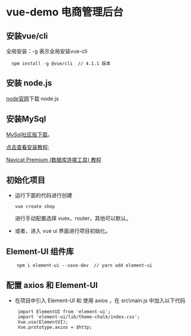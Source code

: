 #  vue-demo  电商管理后台 

## 安装vue/cli
  全局安装：-g 表示全局安装vue-cli
  ```
    npm install -g @vue/cli  // 4.1.1 版本
  ```
## 安装 node.js
  [node官网](https://nodejs.org/en/)下载 node.js 

## 安装MySql
  [MySql社区版下载](https://dev.mysql.com/downloads/file/?id=490395)。

  [点击查看安装教程](https://blog.csdn.net/qq_33236248/article/details/80046448);

  [Navicat Premium (数据库连接工具) 教程](https://www.jianshu.com/p/5f693b4c9468)

## 初始化项目 
  + 运行下面的代码进行创建
    ```
    vue create shop
    ```
    进行手动配置选择 vuex，router，其他可以默认。
    
  + 或者，进入 vue ui 界面进行项目初始化。

## Element-UI 组件库
```
    npm i element-ui --save-dev  // yarn add element-ui
```

## 配置 axios 和 Element-UI
   
   + 在项目中引入 Element-UI 和 使用 axios ，在 src\main.js 中加入以下代码
     ```
      import ElementUI from 'element-ui';
      import 'element-ui/lib/theme-chalk/index.css';
      Vue.use(ElementUI);
      Vue.prototype.axios = $http;
     ```